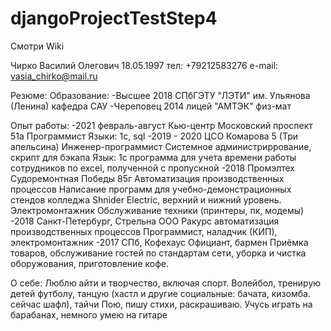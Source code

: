 # djangoProjectTestStep4
Смотри Wiki

Чирко Василий Олегович 18.05.1997
тел: +79212583276
e-mail: vasia_chirko@mail.ru

Резюме:
  Образование: 
  -Высшее 2018 СПбГЭТУ "ЛЭТИ" им. Ульянова (Ленина) кафедра САУ
  -Череповец 2014 лицей "АМТЭК" физ-мат
  
  Опыт работы:
  -2021 февраль-август Кью-центр Московский проспект 51а
  Программист 
  Языки: 1с, sql
  -2019 - 2020 ЦСО Комарова 5 (Три апельсина)
  Инженер-программист
  Системное администриррование, скрипт для бэкапа
  Язык: 1с программа для учета времени работы сотрудников по excel,
    полученной с пропускной
  -2018  Промэлтех Судоремонтная Победы 85г
  Автоматизация производственных процессов
  Написание программ для учебно-демонстрационных стендов колледжа
  Shnider Electric, верхний и нижний уровень. Электромонтажник
  Обслуживание техники (принтеры, пк, модемы)
  -2018 Санкт-Петербург, Стрельна ООО Ракурс 
  автоматизация производственных процессов
  Программист, наладчик (КИП), электромонтажник
  -2017 СПб, Кофехаус
  Официант, бармен
  Приёмка товаров, обслуживание гостей по стандартам сети, уборка и чистка оборужования,
  приготовление кофе.
  
  О себе:
  Люблю айти и творчество, включая спорт. 
  Волейбол, тренирую детей футболу, танцую (хастл и другие социальные: бачата, кизомба. сейчас шафл), тайчи
  Пою, пишу стихи, раскрашиваю. Учусь играть на барабанах, немного умею на гитаре
